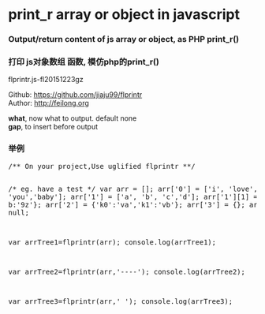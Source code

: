 # print_r array or object in javascript
<h3>Output/return content of js array or object, as PHP print_r() </h3>
<h3>打印 js对象数组 函数, 模仿php的print_r()</h3>
<p>flprintr.js-fl20151223gz</p>

<p>
Github: <a href="https://github.com/jiaju99/flprintr" target="_blank">https://github.com/jiaju99/flprintr</a><br>
Author: <a href="http://feilong.org" target="_blank">http://feilong.org</a></p>
<p><b>what</b>, now what to output. default none<br>
<b>gap</b>,  to insert before output</p>


<h3>举例</h3>
<pre>
/** On your project,Use uglified flprintr **/

/* eg. have a test */
var arr = [];
arr['0'] = ['i', 'love', 'you','baby'];
arr['1'] = ['a', 'b', 'c','d'];
arr['1'][1] = {a:'6y', b:'9z'};
arr['2'] = {'k0':'va','k1':'vb'};
arr['3'] = {};
arr['4'] = null;

var arrTree1=flprintr(arr);
console.log(arrTree1);

var arrTree2=flprintr(arr,'----');
console.log(arrTree2);

var arrTree3=flprintr(arr,'    ');
console.log(arrTree3);
</pre>
